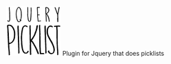 ![jquery.picklist image](https://github.com/marketingai/jquery.picklist/blob/master/jquery-picklist-logo.png)
Plugin for Jquery that does picklists
